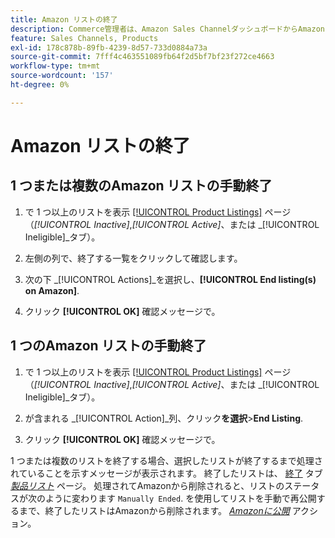 ```yaml
---
title: Amazon リストの終了
description: Commerce管理者は、Amazon Sales ChannelダッシュボードからAmazon リストを終了できます。
feature: Sales Channels, Products
exl-id: 178c878b-89fb-4239-8d57-733d0884a73a
source-git-commit: 7fff4c463551089fb64f2d5bf7bf23f272ce4663
workflow-type: tm+mt
source-wordcount: '157'
ht-degree: 0%

---
```


# Amazon リストの終了

## 1 つまたは複数のAmazon リストの手動終了

1. で 1 つ以上のリストを表示 [[!UICONTROL Product Listings]](./managing-product-listings.md) ページ （_[!UICONTROL Inactive]_,_[!UICONTROL Active]_、または _[!UICONTROL Ineligible]_タブ）。

1. 左側の列で、終了する一覧をクリックして確認します。

1. 次の下 _[!UICONTROL Actions]_を選択し、**[!UICONTROL End listing(s) on Amazon]**.

1. クリック **[!UICONTROL OK]** 確認メッセージで。

## 1 つのAmazon リストの手動終了

1. で 1 つ以上のリストを表示 [[!UICONTROL Product Listings]](./managing-product-listings.md) ページ （_[!UICONTROL Inactive]_,_[!UICONTROL Active]_、または _[!UICONTROL Ineligible]_タブ）。

1. が含まれる _[!UICONTROL Action]_列、クリック&#x200B;**を選択**>**End Listing**.

1. クリック **[!UICONTROL OK]** 確認メッセージで。

1 つまたは複数のリストを終了する場合、選択したリストが終了するまで処理されていることを示すメッセージが表示されます。 終了したリストは、 [終了](./ended-listings.md) タブ [_製品リスト_](./managing-product-listings.md) ページ。 処理されてAmazonから削除されると、リストのステータスが次のように変わります `Manually Ended`. を使用してリストを手動で再公開するまで、終了したリストはAmazonから削除されます。 [_Amazonに公開_](./publish-listings-manually.md) アクション。
